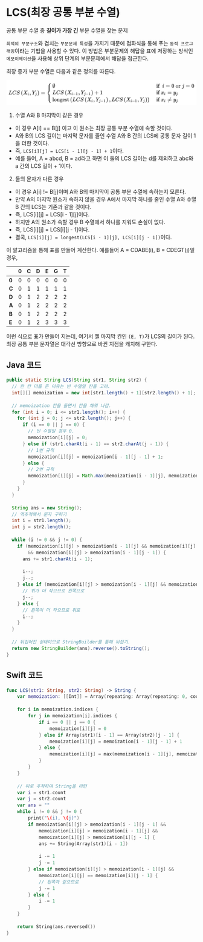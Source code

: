 # LCS(최장 공통 부분 수열)
공통 부분 수열 중 **길이가 가장 긴** 부분 수열을 찾는 문제

`최적의 부분구조`와 겹치는 `부분문제 특성`을 가지기 때문에 점화식을 통해 푸는 `동적 프로그래밍`이라는 기법을 사용할 수 있다. 이 방법은 부분문제의 해답을 표에 저장하는 방식인 `메모이제이션`을 사용해 상위 단계의 부분문제에서 해답을 접근한다.

최장 증가 부분 수열은 다음과 같은 정의를 따른다.

![LCS](images/LCS.png)

1. 수열 A와 B 마지막이 같은 경우
- 이 경우 A[i] == B[j] 이고 이 원소는 최장 공통 부분 수열에 속할 것이다.
- A와 B의 LCS 길이는 마지막 문자를 줄인 수열 A와 B 간의 LCS에 공통 문자 길이 1을 더한 것이다.
- 즉, `LCS[i][j] = LCS[i - 1][j - 1] + 1`이다.
- 예를 들어, A = abcd, B = ad라고 하면 이 둘의 LCS 길이는 d를 제외하고 abc와 a 간의 LCS 길이 + 1이다.

2. 둘의 문자가 다른 경우
- 이 경우 A[i] != B[j]이며 A와 B의 마지막이 공통 부분 수열에 속하는지 모른다.
- 만약 A의 마지막 원소가 속하지 않을 경우 A에서 마지막 하나를 줄인 수열 A와 수열 B 간의 LCS는 기존과 같을 것이다.
- 즉, LCS[i][j] = LCS[i - 1][j]이다.
- 하지만 A의 원소가 속할 경우 B 수열에서 하나를 지워도 손실이 없다.
- 즉, LCS[i][j] = LCS[i][j - 1]이다.
- 결국, `LCS[i][j] = longest(LCS[i - 1][j], LCS[i][j - 1])`이다.

이 알고리즘을 통해 표를 만들어 계산한다.
예를들어 A = CDABE(i), B = CDEGT(j)일 경우,

|   |  <center>0</center> |  <center>C</center> |  <center>D</center> |  <center>E</center> |  <center>G</center> |<center>T</center> |
|:--------|:--------:|:--------:|:--------:|:--------:|:--------:|:--------:|
|**0** | <center>0 </center> |0|0|0|0|0|
|**C** | <center>0 </center> |1|1|1|1|1|
|**D** | <center>0 </center> |1|2|2|2|2|
|**A** | <center>0 </center> |1|2|2|2|2|
|**B** | <center>0 </center> |1|2|2|2|2|
|**E** | <center>0 </center> |1|2|3|3|3|

이런 식으로 표가 만들어 지는데, 여기서 젤 마지막 칸인 `(E, T)`가 LCS의 길이가 된다. 최장 공통 부분 문자열은 대각선 방향으로 바뀐 지점을 캐치해 구한다.

## Java 코드

``` Java
public static String LCS(String str1, String str2) {
  // 한 칸 더를 준 이유는 빈 수열일 칸을 고려.
  int[][] memoization = new int[str1.length() + 1][str2.length() + 1];

  // memoization 칸을 돌면서 칸을 채워 나감.
  for (int i = 0; i <= str1.length(); i++) {
    for (int j = 0; j <= str2.length(); j++) {
      if (i == 0 || j == 0) {
        // 빈 수열일 경우 0.
        memoization[i][j] = 0;
      } else if (str1.charAt(i - 1) == str2.charAt(j - 1)) {
        // 1번 규칙
        memoization[i][j] = memoization[i - 1][j - 1] + 1;
      } else {
        // 2번 규칙
        memoization[i][j] = Math.max(memoization[i - 1][j], memoization[i][j - 1]);
      }
    }
  }

  String ans = new String();
  // 역추적해서 문자 구하기
  int i = str1.length();
  int j = str2.length();

  while (i != 0 && j != 0) {
    if (memoization[i][j] > memoization[i - 1][j] && memoization[i][j] > memoization[i][j - 1]
        && memoization[i][j] > memoization[i - 1][j - 1]) {
      ans += str1.charAt(i - 1);

      i--;
      j--;
    } else if (memoization[i][j] > memoization[i - 1][j] && memoization[i][j] == memoization[i][j - 1]) {
      // 위가 더 작으므로 왼쪽으로
      j--;
    } else {
      // 왼쪽이 더 작으므로 위로
      i--;
    }
  }

  // 뒤집어진 상태이므로 StringBuilder를 통해 뒤집기.
  return new StringBuilder(ans).reverse().toString();
}
```
## Swift 코드

``` Swift
func LCS(str1: String, str2: String) -> String {
    var memoization: [[Int]] = Array(repeating: Array(repeating: 0, count: str2.count + 1), count: str1.count + 1)

    for i in memoization.indices {
        for j in memoization[i].indices {
            if i == 0 || j == 0 {
                memoization[i][j] = 0
            } else if Array(str1)[i - 1] == Array(str2)[j - 1] {
                memoization[i][j] = memoization[i - 1][j - 1] + 1
            } else {
                memoization[i][j] = max(memoization[i - 1][j], memoization[i][j - 1])
            }
        }
    }

    // 뒤로 추적하여 String을 리턴
    var i = str1.count
    var j = str2.count
    var ans = ""
    while i != 0 && j != 0 {
        print("\(i), \(j)")
        if memoization[i][j] > memoization[i - 1][j - 1] &&
            memoization[i][j] > memoization[i - 1][j] &&
            memoization[i][j] > memoization[i][j - 1] {
            ans += String(Array(str1)[i - 1])

            i -= 1
            j -= 1
        } else if memoization[i][j] > memoization[i - 1][j] &&
            memoization[i][j] == memoization[i][j - 1] {
            // 왼쪽과 같으므로
            j -= 1
        } else {
            i -= 1
        }
    }

    return String(ans.reversed())
}
```
